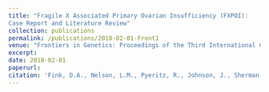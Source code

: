 ```yaml
---
title: "Fragile X Associated Primary Ovarian Insufficiency (FXPOI):
Case Report and Literature Review"
collection: publications
permalink: /publications/2018-02-01-Front1
venue: "Frontiers in Genetics: Proceedings of the Third International Conference of FMR1 Premutation"
excerpt:
date: 2018-02-01
paperurl:
citation: 'Fink, D.A., Nelson, L.M., Pyeritz, R., Johnson, J., Sherman, S.L., Cohen, Y., Elizur, S.E. (2018). "Fragile X Associated Primary Ovarian Insufficiency (FXPOI): Case Report and Literature Review." <i>Frontiers in Genetics</i>, 9:529'
---
```

